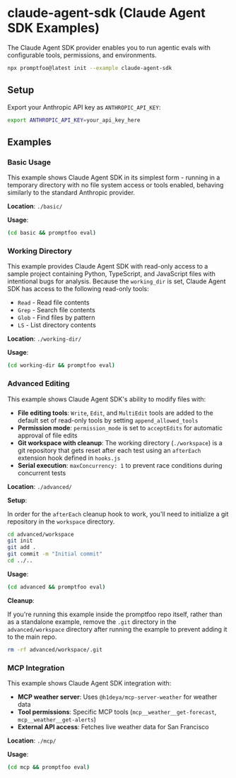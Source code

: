 # claude-agent-sdk (Claude Agent SDK Examples)

The Claude Agent SDK provider enables you to run agentic evals with configurable tools, permissions, and environments.

```bash
npx promptfoo@latest init --example claude-agent-sdk
```

## Setup

Export your Anthropic API key as `ANTHROPIC_API_KEY`:

```bash
export ANTHROPIC_API_KEY=your_api_key_here
```

## Examples

### Basic Usage

This example shows Claude Agent SDK in its simplest form - running in a temporary directory with no file system access or tools enabled, behaving similarly to the standard Anthropic provider.

**Location**: `./basic/`

**Usage**:

```bash
(cd basic && promptfoo eval)
```

### Working Directory

This example provides Claude Agent SDK with read-only access to a sample project containing Python, TypeScript, and JavaScript files with intentional bugs for analysis. Because the `working_dir` is set, Claude Agent SDK has access to the following read-only tools:

- `Read` - Read file contents
- `Grep` - Search file contents
- `Glob` - Find files by pattern
- `LS` - List directory contents

**Location**: `./working-dir/`

**Usage**:

```bash
(cd working-dir && promptfoo eval)
```

### Advanced Editing

This example shows Claude Agent SDK's ability to modify files with:

- **File editing tools**: `Write`, `Edit`, and `MultiEdit` tools are added to the default set of read-only tools by setting `append_allowed_tools`
- **Permission mode**: `permission_mode` is set to `acceptEdits` for automatic approval of file edits
- **Git workspace with cleanup**: The working directory (`./workspace`) is a git repository that gets reset after each test using an `afterEach` extension hook defined in `hooks.js`
- **Serial execution**: `maxConcurrency: 1` to prevent race conditions during concurrent tests

**Location**: `./advanced/`

**Setup**:

In order for the `afterEach` cleanup hook to work, you'll need to initialize a git repository in the `workspace` directory.

```bash
cd advanced/workspace
git init
git add .
git commit -m "Initial commit"
cd ../..
```

**Usage**:

```bash
(cd advanced && promptfoo eval)
```

**Cleanup**:

If you're running this example inside the promptfoo repo itself, rather than as a standalone example, remove the `.git` directory in the `advanced/workspace` directory after running the example to prevent adding it to the main repo.

```bash
rm -rf advanced/workspace/.git
```

### MCP Integration

This example shows Claude Agent SDK integration with:

- **MCP weather server**: Uses `@h1deya/mcp-server-weather` for weather data
- **Tool permissions**: Specific MCP tools (`mcp__weather__get-forecast`, `mcp__weather__get-alerts`)
- **External API access**: Fetches live weather data for San Francisco

**Location**: `./mcp/`

**Usage**:

```bash
(cd mcp && promptfoo eval)
```
